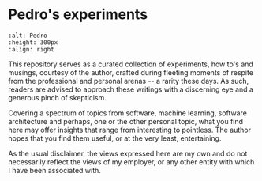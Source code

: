 # Pedro's experiments

```{image} images/pedro-business.jpg
:alt: Pedro
:height: 300px
:align: right
```

This repository serves as a curated collection of experiments, how to's and musings, courtesy of the author, crafted during fleeting moments of respite from the professional and personal arenas -- a rarity these days. As such, readers are advised to approach these writings with a discerning eye and a generous pinch of skepticism.

Covering a spectrum of topics from software, machine learning, software architecture and perhaps, one or the other personal topic, what you find here may offer insights that range from interesting to pointless. The author hopes that you find them useful, or at the very least, entertaining.

As the usual disclaimer, the views expressed here are my own and do not necessarily reflect the views of my employer, or any other entity with which I have been associated with.
